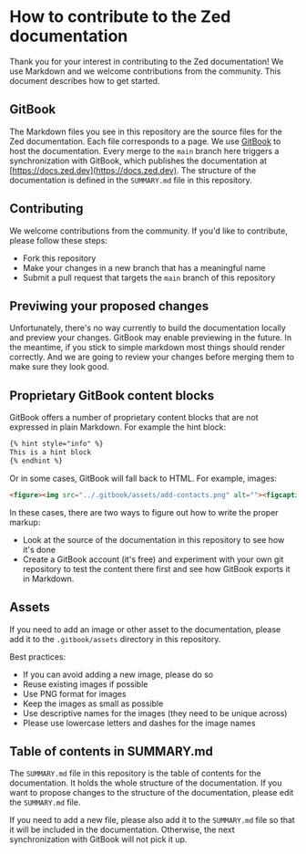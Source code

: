 # How to contribute to the Zed documentation

Thank you for your interest in contributing to the Zed documentation! We use Markdown and we welcome contributions from the community. This document describes how to get started.

## GitBook

The Markdown files you see in this repository are the source files for the Zed documentation. Each file corresponds to a page. We use [GitBook](https://www.gitbook.com/) to host the documentation. Every merge to the `main` branch here triggers a synchronization with GitBook, which publishes the documentation at [https://docs.zed.dev](https://docs.zed.dev). The structure of the documentation is defined in the `SUMMARY.md` file in this repository.

## Contributing

We welcome contributions from the community. If you'd like to contribute, please follow these steps:

- Fork this repository
- Make your changes in a new branch that has a meaningful name
- Submit a pull request that targets the `main` branch of this repository

## Previwing your proposed changes

Unfortunately, there's no way currently to build the documentation locally and preview your changes. GitBook may enable previewing in the future. In the meantime, if you stick to simple markdown most things should render correctly. And we are going to review your changes before merging them to make sure they look good.

## Proprietary GitBook content blocks

GitBook offers a number of proprietary content blocks that are not expressed in plain Markdown. For example the hint block:

```markdown
{% hint style="info" %}
This is a hint block
{% endhint %}
```

Or in some cases, GitBook will fall back to HTML. For example, images:

```html
<figure><img src="../.gitbook/assets/add-contacts.png" alt=""><figcaption><p>Adding a contact</p></figcaption></figure>
```

In these cases, there are two ways to figure out how to write the proper markup:

- Look at the source of the documentation in this repository to see how it's done
- Create a GitBook account (it's free) and experiment with your own git repository to test the content there first and see how GitBook exports it in Markdown.

## Assets

If you need to add an image or other asset to the documentation, please add it to the `.gitbook/assets` directory in this repository.

Best practices:

- If you can avoid adding a new image, please do so
- Reuse existing images if possible
- Use PNG format for images
- Keep the images as small as possible
- Use descriptive names for the images (they need to be unique across)
- Please use lowercase letters and dashes for the image names

## Table of contents in SUMMARY.md

The `SUMMARY.md` file in this repository is the table of contents for the documentation. It holds the whole structure of the documentation. If you want to propose changes to the structure of the documentation, please edit the `SUMMARY.md` file.

If you need to add a new file, please also add it to the `SUMMARY.md` file so that it will be included in the documentation. Otherwise, the next synchronization with GitBook will not pick it up.
